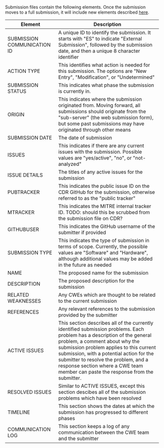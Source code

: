 Submission files contain the following elements.  Once the submission moves to a full submission, it will include new elements described [here](submission-guidelines.md#elements-to-include).

| Element                     | Description                                                                                                                                                                                                                                                                                                                                                                    |
| --------------------------- | ------------------------------------------------------------------------------------------------------------------------------------------------------------------------------------------------------------------------------------------------------------------------------------------------------------------------------------------------------------------------------ |
| SUBMISSION COMMUNICATION ID | A unique ID to identify the submission.  It starts with "ES" to indicate "External Submission", followed by the submission date, and then a unique 8 character identifier                                                                                                                                                                                                      |
| ACTION TYPE                 | This identifies what action is needed for this submission.  The options are "New Entry", "Modification", or "Undetermined"                                                                                                                                                                                                                                                     |
| SUBMISSION STATUS           | This indicates what phase the submission is currently in.                                                                                                                                                                                                                                                                                                                      |
| ORIGIN                      | This indicates where the submission originated from.  Moving forward, all submissions should originate from the "sub-server" (the web submission form), but some past submissions may have originated through other means                                                                                                                                                      |
| SUBMISSION DATE             | The date of submission                                                                                                                                                                                                                                                                                                                                                         |
| ISSUES                      | This indicates if there are any current issues with the submission.  Possible values are "yes/active", "no", or "not-analyzed"                                                                                                                                                                                                                                                 |
| ISSUE DETAILS               | The titles of any active issues for the submission                                                                                                                                                                                                                                                                                                                             |
| PUBTRACKER                  | This indicates the public issue ID on the CDR GitHub for the submission, otherwise referred to as the "public tracker"                                                                                                                                                                                                                                                         |
| MTRACKER                    | This indicates the MITRE internal tracker ID.  TODO: should this be scrubbed from the submission file on CDR?                                                                                                                                                                                                                                                                  |
| GITHUBUSER                  | This indicates the GitHub username of the submitter if provided                                                                                                                                                                                                                                                                                                                |
| SUBMISSION TYPE             | This indicates the type of submission in terms of scope.  Currently, the possible values are "Software" and "Hardware", although additional values may be added in the future as needed                                                                                                                                                                                        |
| NAME                        | The proposed name for the submission                                                                                                                                                                                                                                                                                                                                           |
| DESCRIPTION                 | The proposed description for the submission                                                                                                                                                                                                                                                                                                                                    |
| RELATED WEAKNESSES          | Any CWEs which are thought to be related to the current submission                                                                                                                                                                                                                                                                                                             |
| REFERENCES                  | Any relevant references to the submission provided by the submitter                                                                                                                                                                                                                                                                                                            |
| ACTIVE ISSUES               | This section describes all of the currently identified submission problems.  Each problem has a description of the general problem, a comment about why the submission problem applies to this current submission, with a potential action for the submitter to resolve the problem, and a response section where a CWE team member can paste the response from the submitter. |
| RESOLVED ISSUES             | Similar to ACTIVE ISSUES, except this section descibes all of the submission problems which have been resolved                                                                                                                                                                                                                                                                 |
| TIMELINE                    | This section shows the dates at which the submission has progressed to different phases                                                                                                                                                                                                                                                                                        |
| COMMUNICATION LOG           | This section keeps a log of any communication between the CWE team and the submitter |
